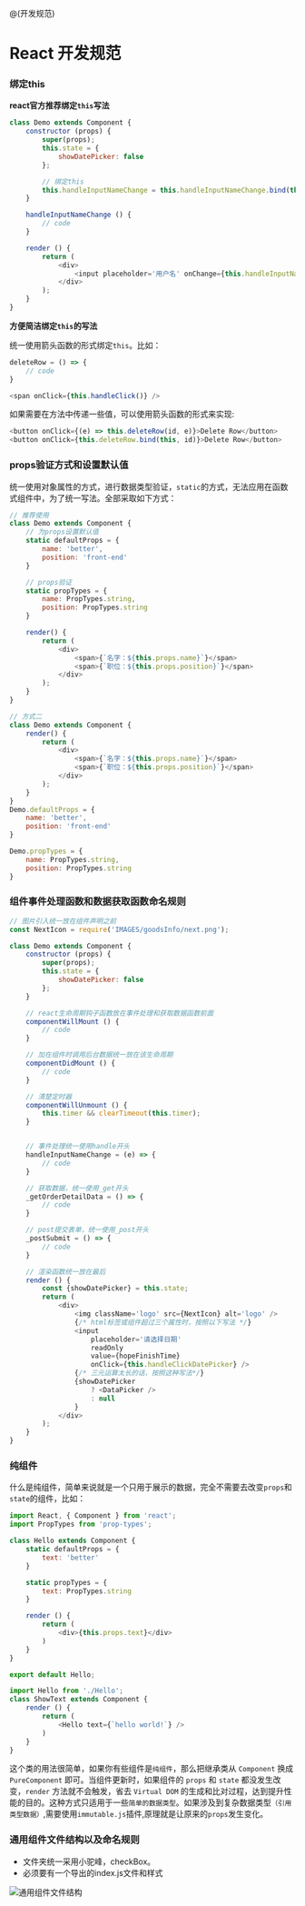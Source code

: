 @(开发规范)

# React 开发规范

### 绑定this

**react官方推荐绑定`this`写法**
```js
class Demo extends Component {
	constructor (props) {
        super(props);
        this.state = {
            showDatePicker: false
        };

		// 绑定this
		this.handleInputNameChange = this.handleInputNameChange.bind(this);
    }

	handleInputNameChange () {
		// code 
	}

	render () {
		return (
			<div>
				<input placeholder='用户名' onChange={this.handleInputNameChange} />
			</div>
		);
	}
}
```

**方便简洁绑定`this`的写法**

统一使用箭头函数的形式绑定`this`。比如：
```js
deleteRow = () => {
	// code
}

<span onClick={this.handleClick()} />
```
如果需要在方法中传递一些值，可以使用箭头函数的形式来实现:
```js
<button onClick={(e) => this.deleteRow(id, e)}>Delete Row</button>
<button onClick={this.deleteRow.bind(this, id)}>Delete Row</button>
```

### props验证方式和设置默认值
统一使用对象属性的方式，进行数据类型验证，`static`的方式，无法应用在函数式组件中，为了统一写法。全部采取如下方式：
```js
// 推荐使用
class Demo extends Component {
	// 为props设置默认值
	static defaultProps = {
		name: 'better',
		position: 'front-end'
	}

	// props验证
	static propTypes = {
		name: PropTypes.string,
		position: PropTypes.string
	}

	render() {
		return (
			<div>
				<span>{`名字：${this.props.name}`}</span>
				<span>{`职位：${this.props.position}`}</span>
			</div>
		);
	}
}

// 方式二
class Demo extends Component {
	render() {
		return (
			<div>
				<span>{`名字：${this.props.name}`}</span>
				<span>{`职位：${this.props.position}`}</span>
			</div>
		);
	}
}
Demo.defaultProps = {
	name: 'better',
	position: 'front-end'
}

Demo.propTypes = {
	name: PropTypes.string,
	position: PropTypes.string
}
```

### 组件事件处理函数和数据获取函数命名规则
```js
// 图片引入统一放在组件声明之前
const NextIcon = require('IMAGES/goodsInfo/next.png');

class Demo extends Component {
	constructor (props) {
        super(props);
        this.state = {
            showDatePicker: false
        };
    }

	// react生命周期钩子函数放在事件处理和获取数据函数前面
	componentWillMount () {
        // code
    }

	// 加在组件时调用后台数据统一放在该生命周期
	componentDidMount () {
        // code
    }

	// 清楚定时器
	componentWillUnmount () {
		this.timer && clearTimeout(this.timer);
	}


	// 事件处理统一使用handle开头
	handleInputNameChange = (e) => {
		// code 
	}

	// 获取数据，统一使用_get开头
	_getOrderDetailData = () => {
		// code
	}

	// post提交表单，统一使用_post开头
	_postSubmit = () => {
		// code
	}

	// 渲染函数统一放在最后
	render () {
		const {showDatePicker} = this.state;
		return (
			<div>
				<img className='logo' src={NextIcon} alt='logo' />
				{/* html标签或组件超过三个属性时，按照以下写法 */}
				<input
					placeholder='请选择日期'
					readOnly
					value={hopeFinishTime}
					onClick={this.handleClickDatePicker} />
				{/* 三元运算太长的话，按照这种写法*/}
				{showDatePicker
					? <DataPicker />
					: null
				}
			</div>
		);
	}
}
```

### 纯组件
什么是纯组件，简单来说就是一个只用于展示的数据，完全不需要去改变`props`和`state`的组件，比如：
```js
import React, { Component } from 'react';
import PropTypes from 'prop-types';

class Hello extends Component {
	static defaultProps = {
		text: 'better'
	}

	static propTypes = {
		text: PropTypes.string
	}

	render () {
		return (
			<div>{this.props.text}</div>
		)
	}
}

export default Hello;

import Hello from './Hello';
class ShowText extends Component {
	render () {
		return (
			<Hello text={`hello world!`} />
		)
	}
}
```
这个类的用法很简单，如果你有些组件是`纯组件`，那么把继承类从 `Component` 换成 `PureComponent` 即可。当组件更新时，如果组件的 `props` 和 `state` 都没发生改变，`render` 方法就不会触发，省去 `Virtual DOM` 的生成和比对过程，达到提升性能的目的。这种方式只适用于一些`简单的数据类型`。如果涉及到复杂数据类型`（引用类型数据）`,需要使用`immutable.js`插件,原理就是让原来的`props`发生变化。

### 通用组件文件结构以及命名规则

- 文件夹统一采用小驼峰，checkBox。
- 必须要有一个导出的index.js文件和样式

![通用组件文件结构](./component_file.png "通用组件文件结构")
